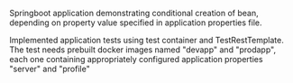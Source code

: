 Springboot application demonstrating conditional creation of bean, depending
on property value specified in application properties file.

Implemented application tests using test container and TestRestTemplate.
The test needs prebuilt docker images named "devapp" and "prodapp", each one containing 
appropriately configured application properties "server" and "profile"  